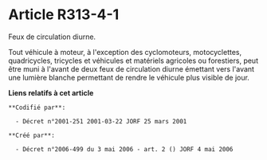 # Article R313-4-1

Feux de circulation diurne.

Tout véhicule à moteur, à l'exception des cyclomoteurs, motocyclettes, quadricycles, tricycles et véhicules et matériels
agricoles ou forestiers, peut être muni à l'avant de deux feux de circulation diurne émettant vers l'avant une lumière
blanche permettant de rendre le véhicule plus visible de jour.

**Liens relatifs à cet article**

	**Codifié par**:

	  - Décret n°2001-251 2001-03-22 JORF 25 mars 2001

	**Créé par**:

	  - Décret n°2006-499 du 3 mai 2006 - art. 2 () JORF 4 mai 2006
